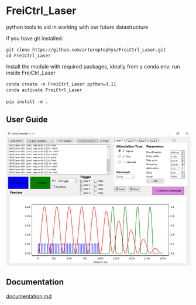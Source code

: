 # FreiCtrl_Laser
python tools to aid in working with our future datastructure


if you have git installed:
	
	git clone https://github.com/arturoptophys/FreiCtrl_Laser.git
	cd FreiCtrl_Laser

Install the module with required packages, ideally from a conda env. 
run inside FreiCtrl_Laser

    conda create -n FreiCtrl_Laser python=3.11
    conda activate FreiCtrl_Laser
    
    pip install -e .


## User Guide
![GUI.PNG](docs/GUI.PNG)

## Documentation
[documentation.md](documentation/documentation.md)